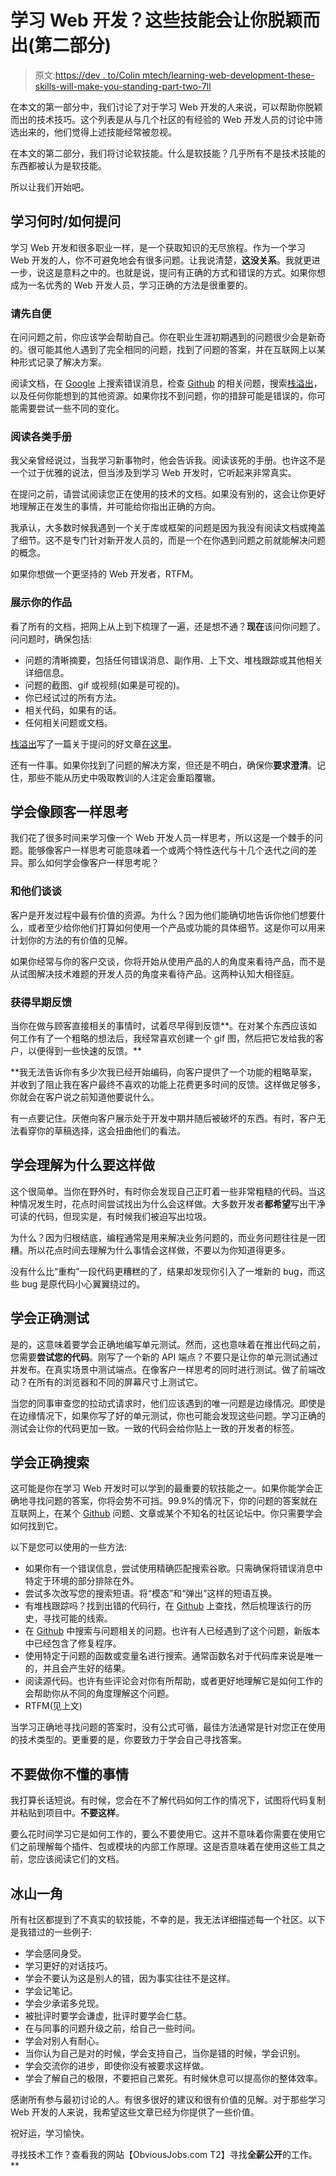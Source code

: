 # 学习 Web 开发？这些技能会让你脱颖而出(第二部分)

> 原文:[https://dev . to/Colin mtech/learning-web-development-these-skills-will-make-you-standing-part-two-7ll](https://dev.to/colinmtech/learning-web-development-these-skills-will-make-you-stand-out-part-two-7ll)

在本文的第一部分中，我们讨论了对于学习 Web 开发的人来说，可以帮助你脱颖而出的技术技巧。这个列表是从与几个社区的有经验的 Web 开发人员的讨论中筛选出来的，他们觉得上述技能经常被忽视。

在本文的第二部分，我们将讨论软技能。什么是软技能？几乎所有不是技术技能的东西都被认为是软技能。

所以让我们开始吧。

## 学习何时/如何提问

学习 Web 开发和很多职业一样，是一个获取知识的无尽旅程。作为一个学习 Web 开发的人，你不可避免地会有很多问题。让我说清楚，**这没关系**。我就更进一步，说这是意料之中的。也就是说，提问有正确的方式和错误的方式。如果你想成为一名优秀的 Web 开发人员，学习正确的方法是很重要的。

### 请先自便

在问问题之前，你应该学会帮助自己。你在职业生涯初期遇到的问题很少会是新奇的。很可能其他人遇到了完全相同的问题，找到了问题的答案，并在互联网上以某种形式记录了解决方案。

阅读文档，在 [Google](https://www.google.com/) 上搜索错误消息，检查 [Github](https://github.com/) 的相关问题，搜索[栈溢出](https://stackoverflow.com/)，以及任何你能想到的其他资源。如果你找不到问题，你的措辞可能是错误的，你可能需要尝试一些不同的变化。

### 阅读各类手册

我父亲曾经说过，当我学习新事物时，他会告诉我。阅读该死的手册。也许这不是一个过于优雅的说法，但当涉及到学习 Web 开发时，它听起来非常真实。

在提问之前，请尝试阅读您正在使用的技术的文档。如果没有别的，这会让你更好地理解正在发生的事情，并可能给你指出正确的方向。

我承认，大多数时候我遇到一个关于库或框架的问题是因为我没有阅读文档或掩盖了细节。这不是专门针对新开发人员的，而是一个在你遇到问题之前就能解决问题的概念。

如果你想做一个更坚持的 Web 开发者，RTFM。

### 展示你的作品

看了所有的文档，把网上从上到下梳理了一遍，还是想不通？**现在**该问你问题了。问问题时，确保包括:

*   问题的清晰摘要，包括任何错误消息、副作用、上下文、堆栈跟踪或其他相关详细信息。
*   问题的截图、gif 或视频(如果是可视的)。
*   你已经试过的所有方法。
*   相关代码，如果有的话。
*   任何相关问题或文档。

[栈溢出](https://stackoverflow.com/)写了一篇关于提问的好文章[在这里](https://stackoverflow.com/help/how-to-ask)。

还有一件事。如果你找到了问题的解决方案，但还是不明白，确保你**要求澄清**。记住，那些不能从历史中吸取教训的人注定会重蹈覆辙。

## 学会像顾客一样思考

我们花了很多时间来学习像一个 Web 开发人员一样思考，所以这是一个棘手的问题。能够像客户一样思考可能意味着一个或两个特性迭代与十几个迭代之间的差异。那么如何学会像客户一样思考呢？

### 和他们谈谈

客户是开发过程中最有价值的资源。为什么？因为他们能确切地告诉你他们想要什么，或者至少给你他们打算如何使用一个产品或功能的具体细节。这是你可以用来计划你的方法的有价值的见解。

如果你经常与你的客户交谈，你将开始从使用产品的人的角度来看待产品，而不是从试图解决技术难题的开发人员的角度来看待产品。这两种认知大相径庭。

### 获得早期反馈

当你在做与顾客直接相关的事情时，试着尽早得到反馈**。在对某个东西应该如何工作有了一个粗略的想法后，我经常喜欢创建一个 gif 图，然后把它发给我的客户，以便得到一些快速的反馈。**

 **我无法告诉你有多少次我已经开始编码，向客户提供了一个功能的粗略草案，并收到了阻止我在客户最终不喜欢的功能上花费更多时间的反馈。这样做足够多，你就会在客户说之前知道他要说什么。

有一点要记住。厌倦向客户展示处于开发中期并随后被破坏的东西。有时，客户无法看穿你的草稿选择，这会扭曲他们的看法。

## 学会理解为什么要这样做

这个很简单。当你在野外时，有时你会发现自己正盯着一些非常粗糙的代码。当这种情况发生时，花点时间尝试找出为什么会这样做。大多数开发者**都希望**写出干净可读的代码，但现实是，有时候我们被迫写出垃圾。

为什么？因为归根结底，编程通常是用来解决业务问题的，而业务问题往往是一团糟。所以花点时间去理解为什么事情会这样做，不要以为你知道得更多。

没有什么比“重构”一段代码更糟糕的了，结果却发现你引入了一堆新的 bug，而这些 bug 是原代码小心翼翼绕过的。

## 学会正确测试

是的，这意味着要学会正确地编写单元测试。然而，这也意味着在推出代码之前，您需要**尝试您的代码**。刚写了一个新的 API 端点？不要只是让你的单元测试通过并发布。在真实场景中测试端点。在像客户一样思考的同时进行测试。做了前端改动？在所有的浏览器和不同的屏幕尺寸上测试它。

当您的同事审查您的拉动式请求时，他们应该遇到的唯一问题是边缘情况。即使是在边缘情况下，如果你写了好的单元测试，你也可能会发现这些问题。学习正确的测试会让你的代码更加一致。一致的代码会给你贴上一致的开发者的标签。

## 学会正确搜索

这可能是你在学习 Web 开发时可以学到的最重要的软技能之一。如果你能学会正确地寻找问题的答案，你将会势不可挡。99.9%的情况下，你的问题的答案就在互联网上，在某个 [Github](https://github.com/) 问题、文章或某个不知名的社区论坛中。你只需要学会如何找到它。

以下是您可以使用的一些方法:

*   如果你有一个错误信息，尝试使用精确匹配搜索谷歌。只需确保将错误消息中特定于环境的部分排除在外。
*   尝试多次改写您的搜索短语。将“模态”和“弹出”这样的短语互换。
*   有堆栈跟踪吗？找到出错的代码行，在 [Github](https://github.com/) 上查找，然后梳理该行的历史，寻找可能的线索。
*   在 [Github](https://github.com/) 中搜索与问题相关的问题。也许有人已经遇到了这个问题，新版本中已经包含了修复程序。
*   使用特定于问题的函数或变量名进行搜索。通常函数名对于代码库来说是唯一的，并且会产生好的结果。
*   阅读源代码。也许有些评论会对你有所帮助，或者更好地理解它是如何工作的会帮助你从不同的角度理解这个问题。
*   RTFM(见上文)

当学习正确地寻找问题的答案时，没有公式可循，最佳方法通常是针对您正在使用的技术类型的。更重要的是，你要致力于学会自己寻找答案。

## 不要做你不懂的事情

我打算长话短说。有时候，您会在不了解代码如何工作的情况下，试图将代码复制并粘贴到项目中。**不要这样**。

要么花时间学习它是如何工作的，要么不要使用它。这并不意味着你需要在使用它们之前理解每个插件、包或模块的内部工作原理。这是否意味着在使用这些工具之前，您应该阅读它们的文档。

## 冰山一角

所有社区都提到了不真实的软技能，不幸的是，我无法详细描述每一个社区。以下是我错过的一些例子:

*   学会感同身受。
*   学习更好的对话技巧。
*   学会不要认为这是别人的错，因为事实往往不是这样。
*   学会记笔记。
*   学会少承诺多兑现。
*   被批评时要学会谦虚，批评时要学会仁慈。
*   在与同事的问题升级之前，给自己一些时间。
*   学会对别人有耐心。
*   当你认为自己是对的时候，学会支持自己，当你是错的时候，学会识别。
*   学会交流你的进步，即使你没有被要求这样做。
*   学会了解自己的极限，不要把自己累死。有时候休息可以提高你的整体效率。

感谢所有参与最初讨论的人。有很多很好的建议和很有价值的见解。对于那些学习 Web 开发的人来说，我希望这些文章已经为你提供了一些价值。

祝好运，学习愉快。

寻找技术工作？查看我的网站【ObviousJobs.com T2】寻找**全薪公开**的工作。**